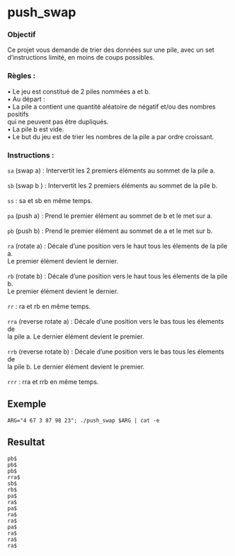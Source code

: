 # push_swap

### Objectif
Ce projet vous demande de trier des données sur une pile, avec un set d’instructions limité, en moins de coups possibles.

### Règles :
• Le jeu est constitué de 2 piles nommées a et b.\
• Au départ :\
• La pile a contient une quantité aléatoire de négatif et/ou des nombres positifs\
qui ne peuvent pas être dupliqués.\
• La pile b est vide.\
• Le but du jeu est de trier les nombres de la pile a par ordre croissant.



### Instructions :
`sa` (swap a) : Intervertit les 2 premiers éléments au sommet de la pile a.\
\
`sb` (swap b ) : Intervertit les 2 premiers éléments au sommet de la pile b.\
\
`ss` : sa et sb en même temps.\
\
`pa` (push a) : Prend le premier élément au sommet de b et le met sur a.\
\
`pb` (push b) : Prend le premier élément au sommet de a et le met sur b.\
\
`ra` (rotate a) : Décale d’une position vers le haut tous les élements de la pile a.\
Le premier élément devient le dernier.\
\
`rb` (rotate b) : Décale d’une position vers le haut tous les élements de la pile b.\
Le premier élément devient le dernier.\
\
`rr` : ra et rb en même temps.\
\
`rra` (reverse rotate a) : Décale d’une position vers le bas tous les élements de\
la pile a. Le dernier élément devient le premier.\
\
`rrb` (reverse rotate b) : Décale d’une position vers le bas tous les élements de\
la pile b. Le dernier élément devient le premier.\
\
`rrr` : rra et rrb en même temps.

## Exemple

```shell
ARG="4 67 3 87 98 23"; ./push_swap $ARG | cat -e
```

## Resultat
```shell
pb$
pb$
pb$
rra$
sb$
rb$
pa$
ra$
pa$
ra$
ra$
pa$
ra$
ra$
ra$
```
